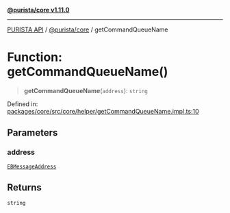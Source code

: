 [**@purista/core v1.11.0**](../README.md)

***

[PURISTA API](../../../packages.md) / [@purista/core](../README.md) / getCommandQueueName

# Function: getCommandQueueName()

> **getCommandQueueName**(`address`): `string`

Defined in: [packages/core/src/core/helper/getCommandQueueName.impl.ts:10](https://github.com/puristajs/purista/blob/master/packages/core/src/core/helper/getCommandQueueName.impl.ts#L10)

## Parameters

### address

[`EBMessageAddress`](../type-aliases/EBMessageAddress.md)

## Returns

`string`
